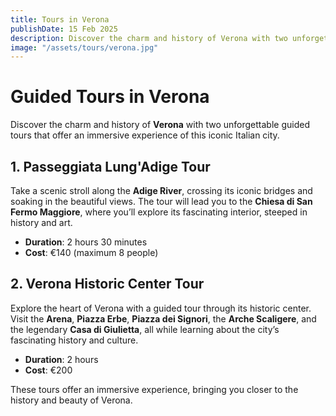 ```yaml
---
title: Tours in Verona 
publishDate: 15 Feb 2025
description: Discover the charm and history of Verona with two unforgettable guided tours that offer an immersive experience of this iconic Italian city.
image: "/assets/tours/verona.jpg"
---
```


# **Guided Tours in Verona**

Discover the charm and history of **Verona** with two unforgettable guided tours that offer an immersive experience of this iconic Italian city.

## **1. Passeggiata Lung'Adige Tour**  
Take a scenic stroll along the **Adige River**, crossing its iconic bridges and soaking in the beautiful views. The tour will lead you to the **Chiesa di San Fermo Maggiore**, where you’ll explore its fascinating interior, steeped in history and art.

- **Duration**: 2 hours 30 minutes  
- **Cost**: €140 (maximum 8 people)

## **2. Verona Historic Center Tour**  
Explore the heart of Verona with a guided tour through its historic center. Visit the **Arena**, **Piazza Erbe**, **Piazza dei Signori**, the **Arche Scaligere**, and the legendary **Casa di Giulietta**, all while learning about the city’s fascinating history and culture.

- **Duration**: 2 hours  
- **Cost**: €200

These tours offer an immersive experience, bringing you closer to the history and beauty of Verona.
